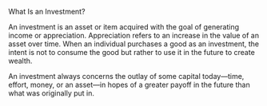  What Is an Investment?

An investment is an asset or item acquired with the goal of generating income or appreciation. Appreciation refers to an increase in the value of an asset over time. When an individual purchases a good as an investment, the intent is not to consume the good but rather to use it in the future to create wealth.

An investment always concerns the outlay of some capital today—time, effort, money, or an asset—in hopes of a greater payoff in the future than what was originally put in. 
